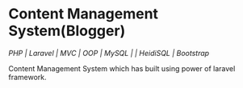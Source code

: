 # Content Management System(Blogger)

*PHP | Laravel | MVC | OOP | MySQL | | HeidiSQL | Bootstrap*

Content Management System which has built using power of laravel framework.
